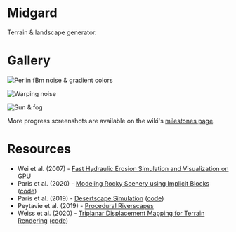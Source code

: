 # Midgard

Terrain &amp; landscape generator.

# Gallery

![Perlin fBm noise & gradient colors](https://imgur.com/Kj7BMNc.png)

![Warping noise](https://imgur.com/QAWsvhB.png)

![Sun & fog](https://imgur.com/u37DbIK.png)

More progress screenshots are available on the wiki's [milestones page](https://github.com/Razakhel/Midgard/wiki/Milestones).

# Resources

- Wei et al. (2007) - [Fast Hydraulic Erosion Simulation and Visualization on GPU](https://inria.hal.science/inria-00402079/document)
- Paris et al. (2020) - [Modeling Rocky Scenery using Implicit Blocks](https://hal.archives-ouvertes.fr/hal-02926218/file/2020-rocks-author.pdf) ([code](https://github.com/aparis69/Rock-fracturing))
- Paris et al. (2019) - [Desertscape Simulation](https://hal.archives-ouvertes.fr/hal-02273039/document) ([code](https://github.com/aparis69/Desertscapes-Simulation))
- Peytavie et al. (2019) - [Procedural Riverscapes](https://hal.archives-ouvertes.fr/hal-02281637/document)
- Weiss et al. (2020) - [Triplanar Displacement Mapping for Terrain Rendering](https://www.in.tum.de/fileadmin/w00bws/cg/Research/Publications/2020/TriplanarDisplacementMapping/short1020_CRC-Preprint.pdf) ([code](https://github.com/flojo33/Triplanar-Displacement-Mapping))
